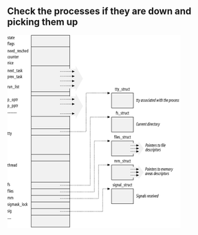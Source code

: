## Check the processes if they are down and picking them up

![](https://github.com/nu11secur1ty/Linux_Deployment_Administration_Hacks-Programing/blob/master/CHECK-PROC-IF-IT-DOWN/proc.png)
